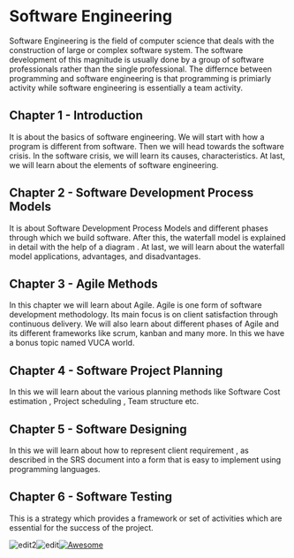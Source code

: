 # Software Engineering

Software Engineering is the field of computer science that deals with the construction of large or complex software system. The software development of this magnitude is usually done by a group of software professionals rather than the single professional. The differnce between programming and software engineering is that programming is primiarly activity while software engineering is essentially a team activity.


## Chapter 1 - Introduction

It is about the basics of software engineering. We will start with how a program is different from software. Then we will head towards the software crisis. In the software crisis, we will learn its causes, characteristics. At last, we will learn about the elements of software engineering.

## Chapter 2 -  Software Development Process Models

It is about Software Development Process Models and different phases through which we build software. After this, the waterfall model is explained in detail with the help of a diagram . At last, we will learn about the waterfall model applications, advantages, and disadvantages.

## Chapter 3 -  Agile Methods

In this chapter we will learn about Agile. Agile is one form of software development methodology. Its main focus is on client satisfaction through continuous delivery. We will also learn about different phases of Agile and its different frameworks like scrum, kanban and many more. In this we have a bonus topic named VUCA world.

## Chapter 4 - Software Project Planning

In this we will learn about the various planning methods like Software Cost estimation , Project scheduling , Team structure etc.

## Chapter 5 - Software Designing

In this we will learn about how to represent client requirement , as described in the SRS document into a form that is easy to implement using programming languages.

## Chapter 6 - Software Testing
This is a strategy which provides a framework or set of activities which are essential for the success of the project.

![edit2](https://img.shields.io/static/v1?label=Introduction&message=Software-Engineering&color=orange)![edit](https://img.shields.io/static/v1?label=PRs&message=Welcome&color=<COLOR>)[![Awesome](https://cdn.rawgit.com/sindresorhus/awesome/d7305f38d29fed78fa85652e3a63e154dd8e8829/media/badge.svg)](https://github.com/sindresorhus/awesome#readme)

